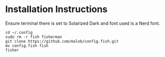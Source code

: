 # Installation Instructions
Ensure terminal there is set to Solarized Dark and font used is a Nerd font.

```
cd ~/.config
sudo rm -r fish fisherman
git clone https://github.com/malob/config.fish.git
mv config.fish fish
fisher
```
